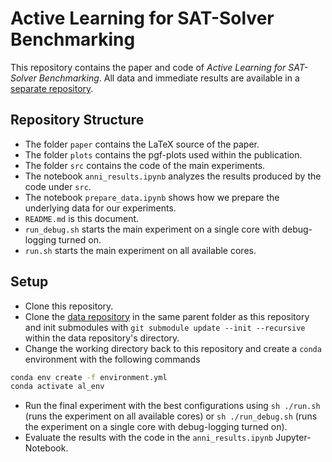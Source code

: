 # Active Learning for SAT-Solver Benchmarking

This repository contains the paper and code of *Active Learning for SAT-Solver Benchmarking*.
All data and immediate results are available in a [separate repository](https://github.com/mathefuchs/al-for-sat-solver-benchmarking-data).

## Repository Structure

* The folder `paper` contains the LaTeX source of the paper.
* The folder `plots` contains the pgf-plots used within the publication.
* The folder `src` contains the code of the main experiments.
* The notebook `anni_results.ipynb` analyzes the results produced by the code under `src`.
* The notebook `prepare_data.ipynb` shows how we prepare the underlying data for our experiments.
* `README.md` is this document.
* `run_debug.sh` starts the main experiment on a single core with debug-logging turned on.
* `run.sh` starts the main experiment on all available cores.

## Setup

* Clone this repository.
* Clone the [data repository](https://github.com/mathefuchs/al-for-sat-solver-benchmarking-data) in the same parent folder as this repository and init submodules with `git submodule update --init --recursive` within the data repository's directory.
* Change the working directory back to this repository and create a `conda` environment with the following commands

``` sh
conda env create -f environment.yml
conda activate al_env  
```

* Run the final experiment with the best configurations using `sh ./run.sh` (runs the experiment on all available cores) or `sh ./run_debug.sh` (runs the experiment on a single core with debug-logging turned on).
* Evaluate the results with the code in the `anni_results.ipynb` Jupyter-Notebook.
